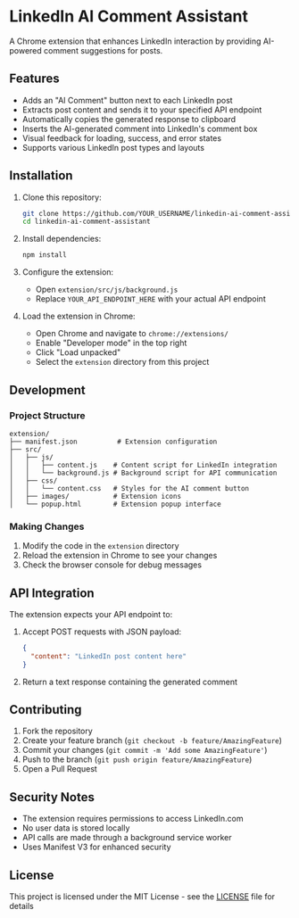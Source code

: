 # LinkedIn AI Comment Assistant

A Chrome extension that enhances LinkedIn interaction by providing AI-powered comment suggestions for posts.

## Features

- Adds an "AI Comment" button next to each LinkedIn post
- Extracts post content and sends it to your specified API endpoint
- Automatically copies the generated response to clipboard
- Inserts the AI-generated comment into LinkedIn's comment box
- Visual feedback for loading, success, and error states
- Supports various LinkedIn post types and layouts

## Installation

1. Clone this repository:
   ```bash
   git clone https://github.com/YOUR_USERNAME/linkedin-ai-comment-assistant.git
   cd linkedin-ai-comment-assistant
   ```

2. Install dependencies:
   ```bash
   npm install
   ```

3. Configure the extension:
   - Open `extension/src/js/background.js`
   - Replace `YOUR_API_ENDPOINT_HERE` with your actual API endpoint

4. Load the extension in Chrome:
   - Open Chrome and navigate to `chrome://extensions/`
   - Enable "Developer mode" in the top right
   - Click "Load unpacked"
   - Select the `extension` directory from this project

## Development

### Project Structure

```
extension/
├── manifest.json          # Extension configuration
├── src/
│   ├── js/
│   │   ├── content.js    # Content script for LinkedIn integration
│   │   └── background.js # Background script for API communication
│   ├── css/
│   │   └── content.css   # Styles for the AI comment button
│   ├── images/           # Extension icons
│   └── popup.html        # Extension popup interface
```

### Making Changes

1. Modify the code in the `extension` directory
2. Reload the extension in Chrome to see your changes
3. Check the browser console for debug messages

## API Integration

The extension expects your API endpoint to:

1. Accept POST requests with JSON payload:
   ```json
   {
     "content": "LinkedIn post content here"
   }
   ```

2. Return a text response containing the generated comment

## Contributing

1. Fork the repository
2. Create your feature branch (`git checkout -b feature/AmazingFeature`)
3. Commit your changes (`git commit -m 'Add some AmazingFeature'`)
4. Push to the branch (`git push origin feature/AmazingFeature`)
5. Open a Pull Request

## Security Notes

- The extension requires permissions to access LinkedIn.com
- No user data is stored locally
- API calls are made through a background service worker
- Uses Manifest V3 for enhanced security

## License

This project is licensed under the MIT License - see the [LICENSE](LICENSE) file for details